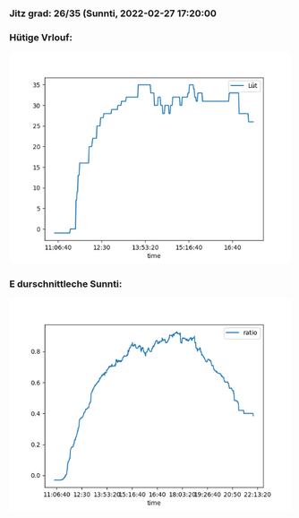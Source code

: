 ### Jitz grad: 26/35 (Sunnti, 2022-02-27 17:20:00

### Hütige Vrlouf:
![Graph](Today.png)

### E durschnittleche Sunnti:
![Graph](Sunnti.png)